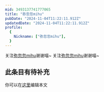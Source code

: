 ```yaml
---
mid: 3493137741777065
title: "弥忽忽mihu"
pubDate: "2024-11-04T11:22:11.912Z"
updatedDate: "2024-11-04T11:22:11.912Z"
profile:
  {
    Nickname: ["弥忽忽mihu"],
  }
---
```


关注[弥忽忽mihu](https://space.bilibili.com/3493137741777065)谢谢喵~ 关注[弥忽忽mihu](https://space.bilibili.com/3493137741777065)谢谢喵~

## 此条目有待补充
你可以在[这里](https://github.com/Yuhanawa/VTuber.ICU-Content/edit/master/v/弥忽忽mihu/index.md)编辑本文

